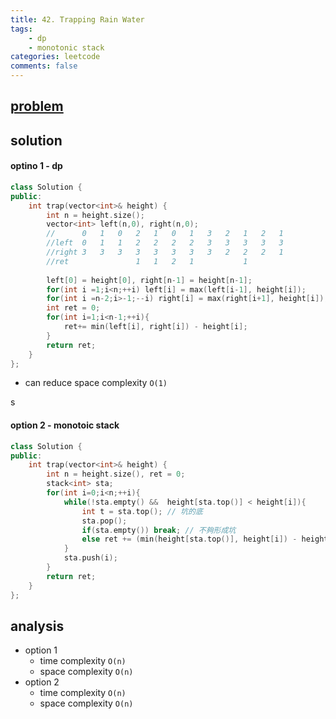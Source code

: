 ```yaml
---
title: 42. Trapping Rain Water
tags:  
    - dp
    - monotonic stack
categories: leetcode
comments: false
---
```


## [problem](https://leetcode.com/problems/trapping-rain-water/)

## solution

#### optino 1 - dp

```c++
class Solution {
public:
    int trap(vector<int>& height) {
        int n = height.size();
        vector<int> left(n,0), right(n,0);
        //      0   1   0   2   1   0   1   3   2   1   2   1
        //left  0   1   1   2   2   2   2   3   3   3   3   3
        //right 3   3   3   3   3   3   3   3   2   2   2   1
        //ret               1   1   2   1           1       
        
        left[0] = height[0], right[n-1] = height[n-1];
        for(int i =1;i<n;++i) left[i] = max(left[i-1], height[i]);
        for(int i =n-2;i>-1;--i) right[i] = max(right[i+1], height[i]);
        int ret = 0;
        for(int i=1;i<n-1;++i){
            ret+= min(left[i], right[i]) - height[i];
        }
        return ret;
    }
};
```

- can reduce space complexity `O(1)`

s
#### option 2 - monotoic stack
```c++
class Solution {
public:
    int trap(vector<int>& height) {
        int n = height.size(), ret = 0;
        stack<int> sta;
        for(int i=0;i<n;++i){
            while(!sta.empty() &&  height[sta.top()] < height[i]){
                int t = sta.top(); // 坑的底 
                sta.pop();
                if(sta.empty()) break; // 不夠形成坑
                else ret += (min(height[sta.top()], height[i]) - height[t]) * (i-sta.top()-1);
            }
            sta.push(i);
        }
        return ret;
    }
};
```
## analysis
- option 1
    - time complexity `O(n)`
    - space complexity `O(n)`
- option 2
    - time complexity `O(n)`
    - space complexity `O(n)`